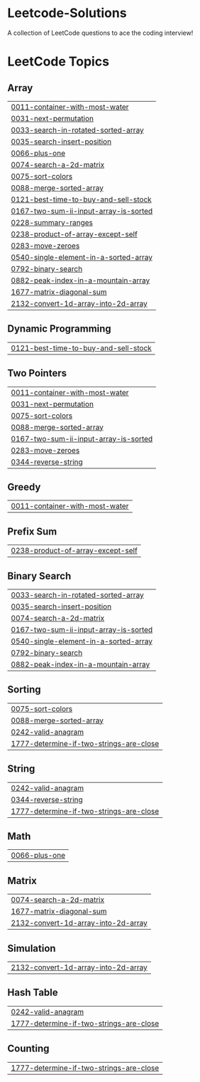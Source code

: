 # Leetcode-Solutions
A collection of LeetCode questions to ace the coding interview!

<!---LeetCode Topics Start-->
# LeetCode Topics
## Array
|  |
| ------- |
| [0011-container-with-most-water](https://github.com/PravinMalge/Leetcode-Solutions/tree/master/0011-container-with-most-water) |
| [0031-next-permutation](https://github.com/PravinMalge/Leetcode-Solutions/tree/master/0031-next-permutation) |
| [0033-search-in-rotated-sorted-array](https://github.com/PravinMalge/Leetcode-Solutions/tree/master/0033-search-in-rotated-sorted-array) |
| [0035-search-insert-position](https://github.com/PravinMalge/Leetcode-Solutions/tree/master/0035-search-insert-position) |
| [0066-plus-one](https://github.com/PravinMalge/Leetcode-Solutions/tree/master/0066-plus-one) |
| [0074-search-a-2d-matrix](https://github.com/PravinMalge/Leetcode-Solutions/tree/master/0074-search-a-2d-matrix) |
| [0075-sort-colors](https://github.com/PravinMalge/Leetcode-Solutions/tree/master/0075-sort-colors) |
| [0088-merge-sorted-array](https://github.com/PravinMalge/Leetcode-Solutions/tree/master/0088-merge-sorted-array) |
| [0121-best-time-to-buy-and-sell-stock](https://github.com/PravinMalge/Leetcode-Solutions/tree/master/0121-best-time-to-buy-and-sell-stock) |
| [0167-two-sum-ii-input-array-is-sorted](https://github.com/PravinMalge/Leetcode-Solutions/tree/master/0167-two-sum-ii-input-array-is-sorted) |
| [0228-summary-ranges](https://github.com/PravinMalge/Leetcode-Solutions/tree/master/0228-summary-ranges) |
| [0238-product-of-array-except-self](https://github.com/PravinMalge/Leetcode-Solutions/tree/master/0238-product-of-array-except-self) |
| [0283-move-zeroes](https://github.com/PravinMalge/Leetcode-Solutions/tree/master/0283-move-zeroes) |
| [0540-single-element-in-a-sorted-array](https://github.com/PravinMalge/Leetcode-Solutions/tree/master/0540-single-element-in-a-sorted-array) |
| [0792-binary-search](https://github.com/PravinMalge/Leetcode-Solutions/tree/master/0792-binary-search) |
| [0882-peak-index-in-a-mountain-array](https://github.com/PravinMalge/Leetcode-Solutions/tree/master/0882-peak-index-in-a-mountain-array) |
| [1677-matrix-diagonal-sum](https://github.com/PravinMalge/Leetcode-Solutions/tree/master/1677-matrix-diagonal-sum) |
| [2132-convert-1d-array-into-2d-array](https://github.com/PravinMalge/Leetcode-Solutions/tree/master/2132-convert-1d-array-into-2d-array) |
## Dynamic Programming
|  |
| ------- |
| [0121-best-time-to-buy-and-sell-stock](https://github.com/PravinMalge/Leetcode-Solutions/tree/master/0121-best-time-to-buy-and-sell-stock) |
## Two Pointers
|  |
| ------- |
| [0011-container-with-most-water](https://github.com/PravinMalge/Leetcode-Solutions/tree/master/0011-container-with-most-water) |
| [0031-next-permutation](https://github.com/PravinMalge/Leetcode-Solutions/tree/master/0031-next-permutation) |
| [0075-sort-colors](https://github.com/PravinMalge/Leetcode-Solutions/tree/master/0075-sort-colors) |
| [0088-merge-sorted-array](https://github.com/PravinMalge/Leetcode-Solutions/tree/master/0088-merge-sorted-array) |
| [0167-two-sum-ii-input-array-is-sorted](https://github.com/PravinMalge/Leetcode-Solutions/tree/master/0167-two-sum-ii-input-array-is-sorted) |
| [0283-move-zeroes](https://github.com/PravinMalge/Leetcode-Solutions/tree/master/0283-move-zeroes) |
| [0344-reverse-string](https://github.com/PravinMalge/Leetcode-Solutions/tree/master/0344-reverse-string) |
## Greedy
|  |
| ------- |
| [0011-container-with-most-water](https://github.com/PravinMalge/Leetcode-Solutions/tree/master/0011-container-with-most-water) |
## Prefix Sum
|  |
| ------- |
| [0238-product-of-array-except-self](https://github.com/PravinMalge/Leetcode-Solutions/tree/master/0238-product-of-array-except-self) |
## Binary Search
|  |
| ------- |
| [0033-search-in-rotated-sorted-array](https://github.com/PravinMalge/Leetcode-Solutions/tree/master/0033-search-in-rotated-sorted-array) |
| [0035-search-insert-position](https://github.com/PravinMalge/Leetcode-Solutions/tree/master/0035-search-insert-position) |
| [0074-search-a-2d-matrix](https://github.com/PravinMalge/Leetcode-Solutions/tree/master/0074-search-a-2d-matrix) |
| [0167-two-sum-ii-input-array-is-sorted](https://github.com/PravinMalge/Leetcode-Solutions/tree/master/0167-two-sum-ii-input-array-is-sorted) |
| [0540-single-element-in-a-sorted-array](https://github.com/PravinMalge/Leetcode-Solutions/tree/master/0540-single-element-in-a-sorted-array) |
| [0792-binary-search](https://github.com/PravinMalge/Leetcode-Solutions/tree/master/0792-binary-search) |
| [0882-peak-index-in-a-mountain-array](https://github.com/PravinMalge/Leetcode-Solutions/tree/master/0882-peak-index-in-a-mountain-array) |
## Sorting
|  |
| ------- |
| [0075-sort-colors](https://github.com/PravinMalge/Leetcode-Solutions/tree/master/0075-sort-colors) |
| [0088-merge-sorted-array](https://github.com/PravinMalge/Leetcode-Solutions/tree/master/0088-merge-sorted-array) |
| [0242-valid-anagram](https://github.com/PravinMalge/Leetcode-Solutions/tree/master/0242-valid-anagram) |
| [1777-determine-if-two-strings-are-close](https://github.com/PravinMalge/Leetcode-Solutions/tree/master/1777-determine-if-two-strings-are-close) |
## String
|  |
| ------- |
| [0242-valid-anagram](https://github.com/PravinMalge/Leetcode-Solutions/tree/master/0242-valid-anagram) |
| [0344-reverse-string](https://github.com/PravinMalge/Leetcode-Solutions/tree/master/0344-reverse-string) |
| [1777-determine-if-two-strings-are-close](https://github.com/PravinMalge/Leetcode-Solutions/tree/master/1777-determine-if-two-strings-are-close) |
## Math
|  |
| ------- |
| [0066-plus-one](https://github.com/PravinMalge/Leetcode-Solutions/tree/master/0066-plus-one) |
## Matrix
|  |
| ------- |
| [0074-search-a-2d-matrix](https://github.com/PravinMalge/Leetcode-Solutions/tree/master/0074-search-a-2d-matrix) |
| [1677-matrix-diagonal-sum](https://github.com/PravinMalge/Leetcode-Solutions/tree/master/1677-matrix-diagonal-sum) |
| [2132-convert-1d-array-into-2d-array](https://github.com/PravinMalge/Leetcode-Solutions/tree/master/2132-convert-1d-array-into-2d-array) |
## Simulation
|  |
| ------- |
| [2132-convert-1d-array-into-2d-array](https://github.com/PravinMalge/Leetcode-Solutions/tree/master/2132-convert-1d-array-into-2d-array) |
## Hash Table
|  |
| ------- |
| [0242-valid-anagram](https://github.com/PravinMalge/Leetcode-Solutions/tree/master/0242-valid-anagram) |
| [1777-determine-if-two-strings-are-close](https://github.com/PravinMalge/Leetcode-Solutions/tree/master/1777-determine-if-two-strings-are-close) |
## Counting
|  |
| ------- |
| [1777-determine-if-two-strings-are-close](https://github.com/PravinMalge/Leetcode-Solutions/tree/master/1777-determine-if-two-strings-are-close) |
<!---LeetCode Topics End-->

